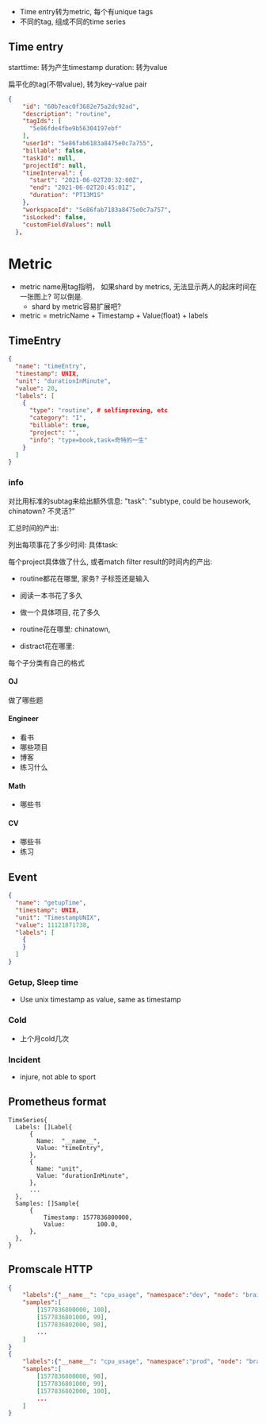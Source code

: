 
*  Time entry转为metric, 每个有unique tags
*  不同的tag, 组成不同的time series

## Time entry

starttime: 转为产生timestamp
duration: 转为value

扁平化的tag(不带value), 转为key-value pair

```json
{
    "id": "60b7eac0f3682e75a2dc92ad",
    "description": "routine",
    "tagIds": [
      "5e86fde4fbe9b56304197ebf"
    ],
    "userId": "5e86fab6183a8475e0c7a755",
    "billable": false,
    "taskId": null,
    "projectId": null,
    "timeInterval": {
      "start": "2021-06-02T20:32:00Z",
      "end": "2021-06-02T20:45:01Z",
      "duration": "PT13M1S"
    },
    "workspaceId": "5e86fab7183a8475e0c7a757",
    "isLocked": false,
    "customFieldValues": null
  },
```

# Metric

*  metric name用tag指明， 如果shard by metrics,  无法显示两人的起床时间在一张图上? 可以倒是. 
    +  shard by metric容易扩展吧? 
*  metric = metricName + Timestamp + Value(float) + labels

## TimeEntry

```json
{
  "name": "timeEntry",
  "timestamp": UNIX,
  "unit": "durationInMinute",
  "value": 20,
  "labels": [
    {
      "type": "routine", # selfimproving, etc
      "category": "I",
      "billable": true,
      "project": "",
      "info": "type=book,task=奇特的一生"
    }
  ]
}
```

### info 

对比用标准的subtag来给出额外信息: "task": "subtype, could be housework, chinatown? 不灵活?"

汇总时间的产出:

列出每项事花了多少时间: 具体task:

每个project具体做了什么, 或者match filter result的时间内的产出:

*  routine都花在哪里, 家务? 子标签还是输入

*  阅读一本书花了多久
*  做一个具体项目, 花了多久
*  routine花在哪里: chinatown, 
*  distract花在哪里: 

每个子分类有自己的格式

#### OJ

做了哪些题

#### Engineer

*  看书
*  哪些项目
*  博客 
*  练习什么

#### Math

*  哪些书

#### CV

*  哪些书
*  练习

## Event

```json
{
  "name": "getupTime",
  "timestamp": UNIX,
  "unit": "TimestampUNIX",
  "value": 11121871738,
  "labels": [
    {
    }
  ]
}
```

### Getup, Sleep time

*  Use unix timestamp as value, same as timestamp

### Cold

*  上个月cold几次

### Incident

*  injure, not able to sport

## Prometheus format

```golang
TimeSeries{
  Labels: []Label{
      {
        Name:  "__name__",
        Value: "timeEntry",
      },
      {
        Name: "unit",
        Value: "durationInMinute",
      },
      ...
  },
  Samples: []Sample{
      {
          Timestamp: 1577836800000,
          Value:         100.0,
      },
  },
}
```

## Promscale HTTP

```json
{
    "labels":{"__name__": "cpu_usage", "namespace":"dev", "node": "brain"},
    "samples":[
        [1577836800000, 100],
        [1577836801000, 99],
        [1577836802000, 98],
        ...
    ]
}
{
    "labels":{"__name__": "cpu_usage", "namespace":"prod", "node": "brain"},
    "samples":[
        [1577836800000, 98],
        [1577836801000, 99],
        [1577836802000, 100],
        ...
    ]
}
```